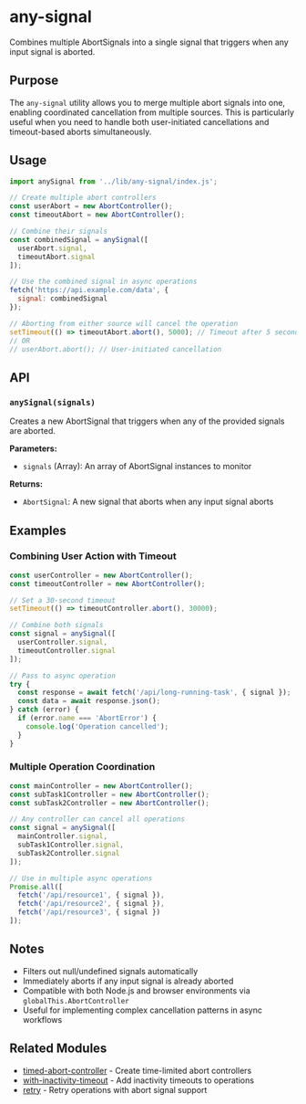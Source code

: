 # any-signal

Combines multiple AbortSignals into a single signal that triggers when any input signal is aborted.

## Purpose

The `any-signal` utility allows you to merge multiple abort signals into one, enabling coordinated cancellation from multiple sources. This is particularly useful when you need to handle both user-initiated cancellations and timeout-based aborts simultaneously.

## Usage

```javascript
import anySignal from '../lib/any-signal/index.js';

// Create multiple abort controllers
const userAbort = new AbortController();
const timeoutAbort = new AbortController();

// Combine their signals
const combinedSignal = anySignal([
  userAbort.signal,
  timeoutAbort.signal
]);

// Use the combined signal in async operations
fetch('https://api.example.com/data', {
  signal: combinedSignal
});

// Aborting from either source will cancel the operation
setTimeout(() => timeoutAbort.abort(), 5000); // Timeout after 5 seconds
// OR
// userAbort.abort(); // User-initiated cancellation
```

## API

### `anySignal(signals)`

Creates a new AbortSignal that triggers when any of the provided signals are aborted.

**Parameters:**
- `signals` (Array<AbortSignal>): An array of AbortSignal instances to monitor

**Returns:**
- `AbortSignal`: A new signal that aborts when any input signal aborts

## Examples

### Combining User Action with Timeout

```javascript
const userController = new AbortController();
const timeoutController = new AbortController();

// Set a 30-second timeout
setTimeout(() => timeoutController.abort(), 30000);

// Combine both signals
const signal = anySignal([
  userController.signal,
  timeoutController.signal
]);

// Pass to async operation
try {
  const response = await fetch('/api/long-running-task', { signal });
  const data = await response.json();
} catch (error) {
  if (error.name === 'AbortError') {
    console.log('Operation cancelled');
  }
}
```

### Multiple Operation Coordination

```javascript
const mainController = new AbortController();
const subTask1Controller = new AbortController();
const subTask2Controller = new AbortController();

// Any controller can cancel all operations
const signal = anySignal([
  mainController.signal,
  subTask1Controller.signal,
  subTask2Controller.signal
]);

// Use in multiple async operations
Promise.all([
  fetch('/api/resource1', { signal }),
  fetch('/api/resource2', { signal }),
  fetch('/api/resource3', { signal })
]);
```

## Notes

- Filters out null/undefined signals automatically
- Immediately aborts if any input signal is already aborted
- Compatible with both Node.js and browser environments via `globalThis.AbortController`
- Useful for implementing complex cancellation patterns in async workflows

## Related Modules

- [timed-abort-controller](../timed-abort-controller) - Create time-limited abort controllers
- [with-inactivity-timeout](../with-inactivity-timeout) - Add inactivity timeouts to operations
- [retry](../retry) - Retry operations with abort signal support